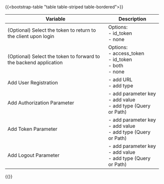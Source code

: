 #
   {{<bootstrap-table "table table-striped table-bordered">}}

   | Variable                                                          | Description                                                          |
   |-------------------------------------------------------------------|----------------------------------------------------------------------|
   | (Optional) Select the token to return to the client upon login    | Options: <br> - id_token <br> - none                                 |
   | (Optional) Select the token to forward to the backend application | Options: <br> - access_token <br> - id_token <br> - both <br> - none |
   | Add User Registration                                             | - add URL <br> - add type                                            |
   | Add Authorization Parameter                                       | - add parameter key <br> - add value <br> - add type (Query or Path) |
   | Add Token Parameter                                               | - add parameter key <br> - add value <br> - add type (Query or Path) |
   | Add Logout Parameter                                              | - add parameter key <br> - add value <br> - add type (Query or Path) |


 {{</bootstrap-table>}}

   <!-- Do not remove. Keep this code at the bottom of the include -->
   <!-- DOCS-1009 -->